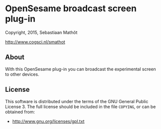 # OpenSesame broadcast screen plug-in

Copyright, 2015, Sebastiaan Mathôt

<http://www.cogsci.nl/smathot>

## About

With this OpenSesame plug-in you can broadcast the experimental screen to other devices.

## License

This software is distributed under the terms of the GNU General Public License 3. The full license should be included in the file `COPYING`, or can be obtained from:

- <http://www.gnu.org/licenses/gpl.txt>
